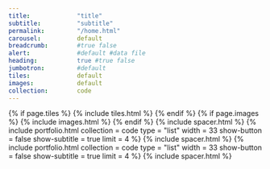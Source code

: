 ```yaml
---
title:             "title"
subtitle:          "subtitle"
permalink:         "/home.html"
carousel:          default
breadcrumb:        #true false
alert:             #default #data file
heading:           true #true false
jumbotron:         #default
tiles:             default
images:            default
collection:        code
---
```


{% if page.tiles %} {% include tiles.html %} {% endif %}
{% if page.images %} {% include images.html %} {% endif %}
{% include spacer.html %}
{% include portfolio.html collection = code type = "list" width = 33 show-button = false show-subtitle = true limit = 4 %}
{% include spacer.html %}
{% include portfolio.html collection = code type = "list" width = 33 show-button = false show-subtitle = true limit = 4 %}
{% include spacer.html %}